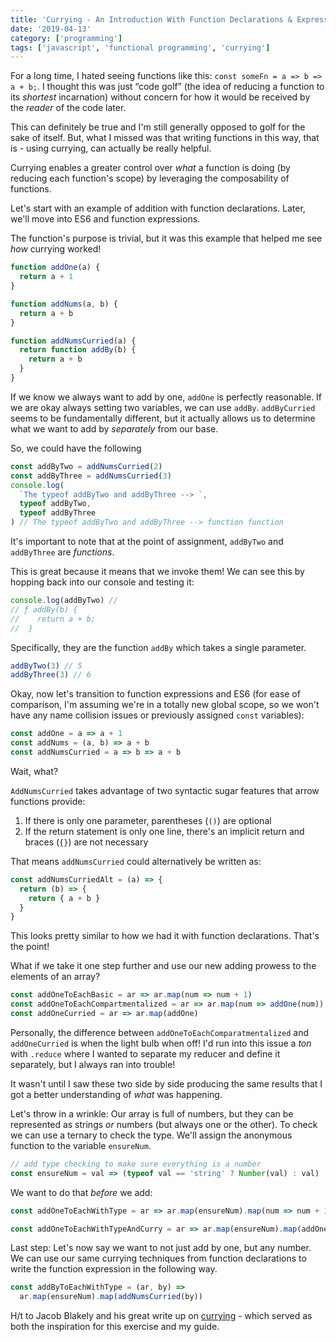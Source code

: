 ```yaml
---
title: 'Currying - An Introduction With Function Declarations & Expressions'
date: '2019-04-13'
category: ['programming']
tags: ['javascript', 'functional programming', 'currying']
---
```


For a long time, I hated seeing functions like this: `const someFn = a => b => a + b;`. I thought this was just “code golf” (the idea of reducing a function to its _shortest_ incarnation) without concern for how it would be received by the _reader_ of the code later.

This can definitely be true and I'm still generally opposed to golf for the sake of itself. But, what I missed was that writing functions in this way, that is - using currying, can actually be really helpful.

Currying enables a greater control over _what_ a function is doing (by reducing each function's scope) by leveraging the composability of functions.

Let's start with an example of addition with function declarations. Later, we'll move into ES6 and function expressions.

The function's purpose is trivial, but it was this example that helped me see _how_ currying worked!

```javascript
function addOne(a) {
  return a + 1
}

function addNums(a, b) {
  return a + b
}

function addNumsCurried(a) {
  return function addBy(b) {
    return a + b
  }
}
```

If we know we always want to add by one, `addOne` is perfectly reasonable. If we are okay always setting two variables, we can use `addBy`. `addByCurried` seems to be fundamentally different, but it actually allows us to determine what we want to add by _separately_ from our base.

So, we could have the following

```javascript
const addByTwo = addNumsCurried(2)
const addByThree = addNumsCurried(3)
console.log(
  `The typeof addByTwo and addByThree --> `,
  typeof addByTwo,
  typeof addByThree
) // The typeof addByTwo and addByThree --> function function
```

It's important to note that at the point of assignment, `addByTwo` and `addByThree` are _functions_.

This is great because it means that we invoke them! We can see this by hopping back into our console and testing it:

```javascript
console.log(addByTwo) //
// ƒ addBy(b) {
//    return a + b;
//  }
```

Specifically, they are the function `addBy` which takes a single parameter.

```javascript
addByTwo(3) // 5
addByThree(3) // 6
```

Okay, now let's transition to function expressions and ES6 (for ease of comparison, I'm assuming we're in a totally new global scope, so we won't have any name collision issues or previously assigned `const` variables):

```javascript
const addOne = a => a + 1
const addNums = (a, b) => a + b
const addNumsCurried = a => b => a + b
```

Wait, what?

`AddNumsCurried` takes advantage of two syntactic sugar features that arrow functions provide:

1. If there is only one parameter, parentheses (`()`) are optional
2. If the return statement is only one line, there's an implicit return and braces (`{}`) are not necessary

That means `addNumsCurried` could alternatively be written as:

```javascript
const addNumsCurriedAlt = (a) => {
  return (b) => {
    return { a + b }
  }
}
```

This looks pretty similar to how we had it with function declarations. That's the point!

What if we take it one step further and use our new adding prowess to the elements of an array?

```javascript
const addOneToEachBasic = ar => ar.map(num => num + 1)
const addOneToEachCompartmentalized = ar => ar.map(num => addOne(num))
const addOneCurried = ar => ar.map(addOne)
```

Personally, the difference between `addOneToEachComparatmentalized` and `addOneCurried` is when the light bulb when off! I'd run into this issue a _ton_ with `.reduce` where I wanted to separate my reducer and define it separately, but I always ran into trouble!

It wasn't until I saw these two side by side producing the same results that I got a better understanding of _what_ was happening.

Let's throw in a wrinkle: Our array is full of numbers, but they can be represented as strings _or_ numbers (but always one or the other). To check we can use a ternary to check the type. We'll assign the anonymous function to the variable `ensureNum`.

```javascript
// add type checking to make sure everything is a number
const ensureNum = val => (typeof val == 'string' ? Number(val) : val)
```

We want to do that _before_ we add:

```javascript
const addOneToEachWithType = ar => ar.map(ensureNum).map(num => num + 1)

const addOneToEachWithTypeAndCurry = ar => ar.map(ensureNum).map(addOne)
```

Last step: Let's now say we want to not just add by one, but any number. We can use our same currying techniques from function declarations to write the function expression in the following way.

```javascript
const addByToEachWithType = (ar, by) =>
  ar.map(ensureNum).map(addNumsCurried(by))
```

H/t to Jacob Blakely and his great write up on [currying](http://codekirei.com/posts/currying-with-arrow-functions/) - which served as both the inspiration for this exercise and my guide.
